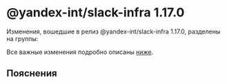 # @yandex-int/slack-infra 1.17.0

<!-- ЧЕЛОВЕЧЕСКОЕ ВСТУПЛЕНИЕ -->

Изменения, вошедшие в релиз @yandex-int/slack-infra 1.17.0, разделены на группы:

Все важные изменения подробно описаны [ниже](#Пояснения).

## Пояснения

